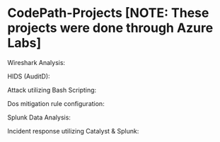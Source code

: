 # CodePath-Projects [NOTE: These projects were done through Azure Labs]

Wireshark Analysis: 

HIDS (AuditD): 

Attack utilizing Bash Scripting:

Dos mitigation rule configuration:

Splunk Data Analysis: 

Incident response utilizing Catalyst & Splunk:
